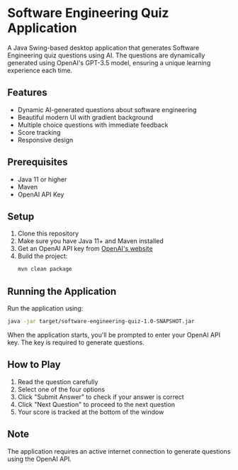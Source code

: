# Software Engineering Quiz Application

A Java Swing-based desktop application that generates Software Engineering quiz questions using AI. The questions are dynamically generated using OpenAI's GPT-3.5 model, ensuring a unique learning experience each time.

## Features

- Dynamic AI-generated questions about software engineering
- Beautiful modern UI with gradient background
- Multiple choice questions with immediate feedback
- Score tracking
- Responsive design

## Prerequisites

- Java 11 or higher
- Maven
- OpenAI API Key

## Setup

1. Clone this repository
2. Make sure you have Java 11+ and Maven installed
3. Get an OpenAI API key from [OpenAI's website](https://platform.openai.com)
4. Build the project:
   ```bash
   mvn clean package
   ```

## Running the Application

Run the application using:
```bash
java -jar target/software-engineering-quiz-1.0-SNAPSHOT.jar
```

When the application starts, you'll be prompted to enter your OpenAI API key. The key is required to generate questions.

## How to Play

1. Read the question carefully
2. Select one of the four options
3. Click "Submit Answer" to check if your answer is correct
4. Click "Next Question" to proceed to the next question
5. Your score is tracked at the bottom of the window

## Note

The application requires an active internet connection to generate questions using the OpenAI API. 